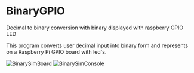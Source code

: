 # BinaryGPIO
Decimal to binary conversion with binary displayed with raspberry GPIO LED


This program converts user decimal input into binary form and represents on a Raspberry Pi GPIO board with led's.

![BinarySimBoard](https://user-images.githubusercontent.com/66417986/122178336-7c205300-ce54-11eb-883b-8318cdb1152d.png)
![BinarySimConsole](https://user-images.githubusercontent.com/66417986/122178338-7cb8e980-ce54-11eb-87bc-c14a9870e277.png)
